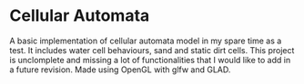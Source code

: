# Cellular Automata
A basic implementation of cellular automata model in my spare time as a test. It includes water cell behaviours, sand and static dirt cells.
This project is unclomplete and missing a lot of functionalities that I would like to add in a future revision.
Made using OpenGL with glfw and GLAD.
